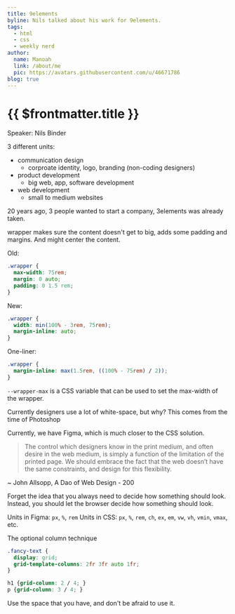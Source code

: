 ```yaml
---
title: 9elements
byline: Nils talked about his work for 9elements.
tags:
  - html
  - css
  - weekly nerd
author:
  name: Manoah
  link: /about/me
  pic: https://avatars.githubusercontent.com/u/46671786
blog: true
---
```


# {{ $frontmatter.title }}

Speaker: Nils Binder

3 different units:

- communication design
  - corproate identity, logo, branding (non-coding designers)
- product development
  - big web, app, software development
- web development
  - small to medium websites

20 years ago, 3 people wanted to start a company, 3elements was already taken.

wrapper makes sure the content doesn't get to big, adds some padding and margins. And might center the content.

Old:

```css
.wrapper {
  max-width: 75rem;
  margin: 0 auto;
  padding: 0 1.5 rem;
}
```

New:

```css
.wrapper {
  width: min(100% - 3rem, 75rem);
  margin-inline: auto;
}
```

One-liner:

```css
.wrapper {
  margin-inline: max(1.5rem, ((100% - 75rem) / 2));
}
```

`--wrapper-max` is a CSS variable that can be used to set the max-width of the wrapper.

Currently designers use a lot of white-space, but why? This comes from the time of Photoshop

Currently, we have Figma, which is much closer to the CSS solution.

> The control which designers know in the print medium, and often desire in the web medium, is simply a function of the limitation of the printed page. We should embrace the fact that the web doesn’t have the same constraints, and design for this flexibility.

~ John Allsopp, A Dao of Web Design - 200

Forget the idea that you always need to decide how something should look. Instead, you should let the browser decide how something should look.

Units in Figma: `px`, `%`, `rem`
Units in CSS: `px`, `%`, `rem`, `ch`, `ex`, `em`, `vw`, `vh`, `vmin`, `vmax`, etc.

The optional column technique

```css
.fancy-text {
  display: grid;
  grid-template-columns: 2fr 3fr auto 1fr;
}

h1 {grid-column: 2 / 4; }
p {grid-column: 3 / 4; }
```

Use the space that you have, and don't be afraid to use it.
